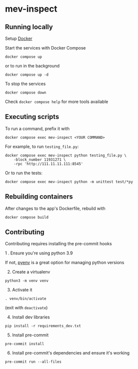 # mev-inspect

## Running locally
Setup [Docker](https://www.docker.com/products/docker-desktop)

Start the services with Docker Compose
```
docker compose up
```
or to run in the background
```
docker compose up -d
```

To stop the services
```
docker compose down
```

Check `docker compose help` for more tools available

## Executing scripts
To run a command, prefix it with
```
docker compose exec mev-inspect <YOUR COMMAND>
```

For example, to run `testing_file.py`:
```
docker compose exec mev-inspect python testing_file.py \
    -block_number 11931271 \
    -rpc 'http://111.11.11.111:8545'
```

Or to run the tests:
```
docker compose exec mev-inspect python -m unittest test/*py
```

## Rebuilding containers
After changes to the app's Dockerfile, rebuild with
```
docker compose build
```

## Contributing
Contributing requires installing the pre-commit hooks

1 . Ensure you're using python 3.9

If not, [pyenv](https://github.com/pyenv/pyenv) is a great option for managing python versions

2. Create a virtualenv
```
python3 -m venv venv
```

3. Activate it
```
. venv/bin/activate
```
(exit with `deactivate`)

4. Install dev libraries
```
pip install -r requirements_dev.txt
```

5. Install pre-commit
```
pre-commit install
```

6. Install pre-commit's dependencies and ensure it's working
```
pre-commit run --all-files
```
